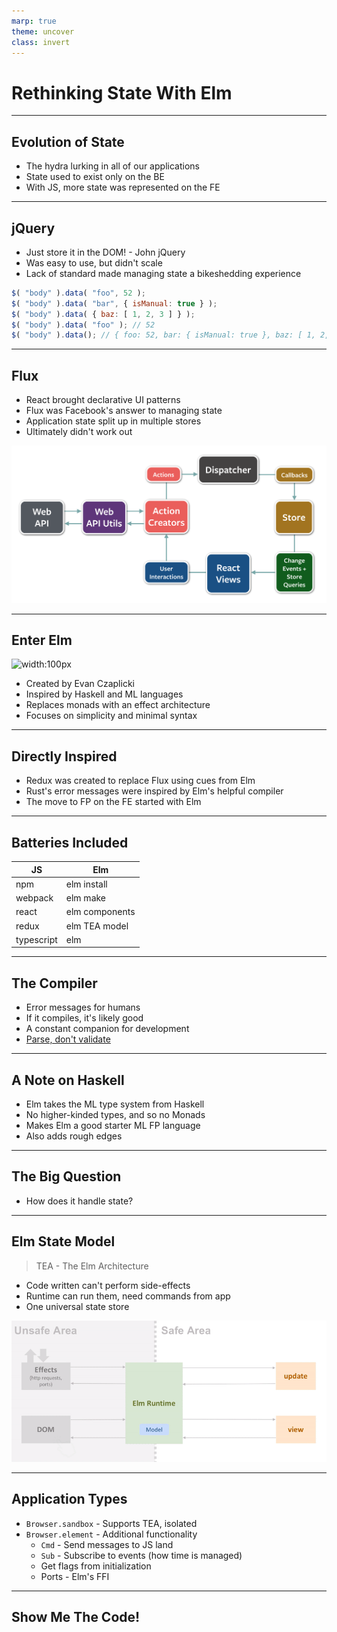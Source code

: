 ```yaml
---
marp: true
theme: uncover
class: invert
---
```


# Rethinking State With Elm

---

## Evolution of State

* The hydra lurking in all of our applications
* State used to exist only on the BE
* With JS, more state was represented on the FE

---

## jQuery

* Just store it in the DOM! - John jQuery
* Was easy to use, but didn't scale
* Lack of standard made managing state a bikeshedding experience

```js
$( "body" ).data( "foo", 52 );
$( "body" ).data( "bar", { isManual: true } );
$( "body" ).data( { baz: [ 1, 2, 3 ] } );
$( "body" ).data( "foo" ); // 52
$( "body" ).data(); // { foo: 52, bar: { isManual: true }, baz: [ 1, 2, 3 ] }
```

---

## Flux

* React brought declarative UI patterns
* Flux was Facebook's answer to managing state
* Application state split up in multiple stores
* Ultimately didn't work out

![width:400px](./images/flux-architecture.png)

---

## Enter Elm

![width:100px](./images/elm-logo.svg)

* Created by Evan Czaplicki
* Inspired by Haskell and ML languages
* Replaces monads with an effect architecture
* Focuses on simplicity and minimal syntax

---

## Directly Inspired

* Redux was created to replace Flux using cues from Elm
* Rust's error messages were inspired by Elm's helpful compiler
* The move to FP on the FE started with Elm

---

## Batteries Included

| JS         | Elm            |
|------------|----------------|
| npm        | elm install    |
| webpack    | elm make       |
| react      | elm components |
| redux      | elm TEA model  |
| typescript | elm            |

---

## The Compiler

* Error messages for humans
* If it compiles, it's likely good
* A constant companion for development
* [Parse, don't validate](https://lexi-lambda.github.io/blog/2019/11/05/parse-don-t-validate/)

---

## A Note on Haskell

* Elm takes the ML type system from Haskell
* No higher-kinded types, and so no Monads
* Makes Elm a good starter ML FP language
* Also adds rough edges

---

## The Big Question

* How does it handle state?

---

## Elm State Model

> TEA - The Elm Architecture

* Code written can't perform side-effects
* Runtime can run them, need commands from app
* One universal state store

![width:800px](./images/elm-state-model.gif)


---

## Application Types

* `Browser.sandbox` - Supports TEA, isolated
* `Browser.element` - Additional functionality
    * `Cmd` - Send messages to JS land
    * `Sub` - Subscribe to events (how time is managed)
    * Get flags from initialization
    * Ports - Elm's FFI

---

## Show Me The Code!
